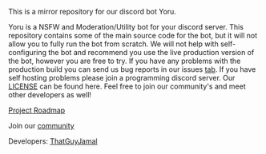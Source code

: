 This is a mirror repository for our discord bot Yoru. 

Yoru is a NSFW and Moderation/Utility bot for your discord server. This repository contains some of the main source code for the bot, but it will not allow you to fully run the bot from scratch. We will not help with self-configuring the bot and recommend you use the live production version of the bot, however you are free to try. If you have any problems with the production build you can send us bug reports in our issues [tab](https://github.com/lewd-labs/yoru-mirror/issues). If you have self hosting problems please join a programming discord server. Our [LICENSE](https://github.com/lewd-labs/yoru-mirror/blob/main/LICENSE) can be found here. Feel free to join our community's and meet other developers as well!

[Project Roadmap](https://github.com/lewd-labs/yoru-mirror/projects/1)

Join our [community](https://discord.com/invite/N79DZsm3m2)

Developers: [ThatGuyJamal](https://github.com/ThatGuyJamal)
